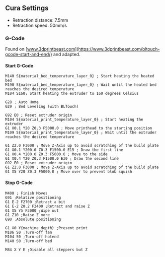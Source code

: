 ## Cura Settings

* Retraction distance: 7.5mm
* Retraction speed: 50mm/s

### G-Code

Found on [www.3dprintbeast.com](https://www.3dprintbeast.com/bltouch-gcode-start-and-end/) and adapted.

#### Start G-Code

```gcode
M140 S{material_bed_temperature_layer_0} ; Start heating the heated bed
M190 S{material_bed_temperature_layer_0} ; Wait until the heated bed reaches the desired temperature
M104 S160; Start heating the extruder to 160 degrees Celsius

G28 ; Auto Home
G29 ; Bed Leveling (with BLTouch)

G92 E0 ; Reset extruder origin
M104 S{material_print_temperature_layer_0} ; Start heating the extruder
G1 X0.1 Y20 Z0.3 F5000.0 ; Move printhead to the starting position
M109 S{material_print_temperature_layer_0} ; Wait until the extruder reaches the desired temperature

G1 Z2.0 F3000 ; Move Z-Axis up to avoid scratching of the build plate
G1 X0.1 Y200.0 Z0.3 F1500.0 E15 ; Draw the first line
G1 X0.4 Y200.0 Z0.3 F5000.0 ; Move to the side
G1 X0.4 Y20 Z0.3 F1500.0 E30 ; Draw the second line
G92 E0 ; Reset extruder origin
G1 Z2.0 F3000 ; Move Z-Axis up to avoid scratching of the build plate
G1 X5 Y20 Z0.3 F5000.0 ; Move over to prevent blob squish
```

#### Stop G-Code

```gcode
M400 ; Finish Moves
G91 ;Relative positioning
G1 E-2 F2700 ;Retract a bit
G1 E-2 Z0.2 F2400 ;Retract and raise Z
G1 X5 Y5 F3000 ;Wipe out
G1 Z10 ;Raise Z more
G90 ;Absolute positioning

G1 X0 Y{machine_depth} ;Present print
M106 S0 ;Turn-off fan
M104 S0 ;Turn-off hotend
M140 S0 ;Turn-off bed

M84 X Y E ;Disable all steppers but Z
```